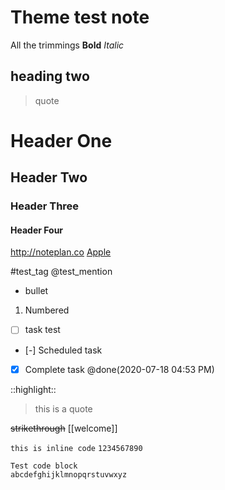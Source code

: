 # Theme test note

All the trimmings
**Bold**
*Italic*

## heading two 
> quote

# Header One
## Header Two
### Header Three
#### Header Four

http://noteplan.co 
[Apple](www.apple.com)

#test_tag
@test_mention

- bullet
1. Numbered
- [ ] task test
- [-] Scheduled task
- [x] Complete task @done(2020-07-18 04:53 PM)

::highlight::
> this is a quote

~~strikethrough~~
[[welcome]]

`this is inline code`
`1234567890` 

```
Test code block
abcdefghijklmnopqrstuvwxyz
```